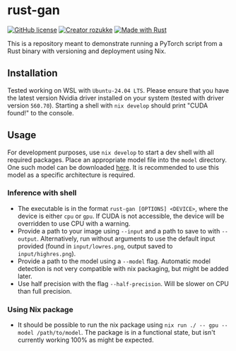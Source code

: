 # rust-gan
[![GitHub license](https://img.shields.io/github/license/rozukke/rust-gan.svg)](https://github.com/rozukke/rust-gan/blob/main/LICENSE)
[![Creator rozukke](https://img.shields.io/badge/Creator-rozukke-f497af.svg)](https://github.com/rozukke)
[![Made with Rust](https://img.shields.io/badge/Made%20with-Rust-b7410e.svg)](https://www.rust-lang.org)

This is a repository meant to demonstrate running a PyTorch script from a Rust binary with versioning and deployment using Nix.

## Installation
Tested working on WSL with `Ubuntu-24.04 LTS`. Please ensure that you have the latest version Nvidia driver installed on your
system (tested with driver version `560.70`). Starting a shell with `nix develop` should print "CUDA found!" to the console.

## Usage
For development purposes, use `nix develop` to start a dev shell with all required packages. Place an appropriate model file
into the `model` directory. One such model can be downloaded [here](https://drive.google.com/file/d/1fCKufxu-a0vewCP1Y_7DP_JmrPxBXYCF/view?usp=sharing).
It is recommended to use this model as a specific architecture is required.

### Inference with shell
- The executable is in the format `rust-gan [OPTIONS] <DEVICE>`, where the device is either `cpu` or `gpu`. If CUDA is not
accessible, the device will be overridden to use CPU with a warning.
- Provide a path to your image using `--input` and a path to save to with `--output`. Alternatively, run without arguments
to use the default input provided (found in `input/lowres.png`, output saved to `input/highres.png`).
- Provide a path to the model using a `--model` flag. Automatic model detection is not very compatible with nix packaging,
but might be added later.
- Use half precision with the flag `--half-precision`. Will be slower on CPU than full precision.

### Using Nix package
- It should be possible to run the nix package using `nix run ./ -- gpu --model /path/to/model`. The package is in a functional state, but isn't currently working 100% as might be expected.